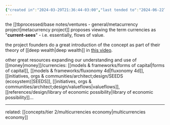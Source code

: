 ```yaml
---
{"created in":"2024-03-29T21:36:44-03:00","last tended to":"2024-06-22T20:29:47-03:00","tags":["🌱","concept"],"dg-publish":true,"permalink":"/concepts/currencies/","dgPassFrontmatter":true,"created":"2024-03-29T21:36:44.051-03:00","updated":"2024-09-02T15:06:20.900-03:00"}
---
```


the [[tbprocessed/base notes/ventures - general/metacurrency project\|metacurrency project]] proposes viewing the term currencies as "**current-sees**" - i.e. essentially, flows of value.

the project founders do a great introduction of the concept as part of their theory of [[deep wealth\|deep wealth]] in [this video](https://www.youtube.com/watch?v=kN9ykoFT-1Q&list=PLj8H7uBaUwDvd18QrEPugPMD5Z6Y0W-vB&index=11&pp=iAQB).

other great resources expanding our understanding and use of [[money\|money]]/currencies: [[models & frameworks/forms of capital\|forms of capital]], [[models & frameworks/fluxonomy 4d\|fluxonomy 4d]], [[initiatives, orgs & communities/architect;design/SEEDS (ecosystem)\|SEEDS]], [[initiatives, orgs & communities/architect;design/valueflows\|valueflows]], [[references/design/library of economic possibility\|library of economic possibility]]...

---
related: [[concepts/tier 2/multicurrencies economy\|multicurrencies economy]]
